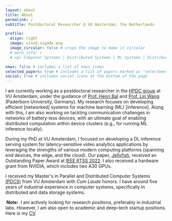 ```yaml
---
layout: about
title: About
permalink: /
subtitle: Postdoctoral Researcher @ VU Amsterdam, the Netherlands

profile:
  align: right
  image: vinod_nigade.png
  image_circular: false # crops the image to make it circular
  # more_info: >
  # <p> Computer Systems | Distributed Systems | ML Systems | Distributed Intermittent Systems </p>

news: false # includes a list of news items
selected_papers: true # includes a list of papers marked as "selected={true}"
social: true # includes social icons at the bottom of the page
---
```


I am currently working as a postdoctoral researcher in the [HPDC group](https://www.vuhpdc.net) at VU Amsterdam, under the guidance of [Prof. Henri Bal](https://www.vuhpdc.net/henri-bal/) and [Prof. Lin Wang](https://linwang.info/) (Paderborn University, Germany). My research focuses on developing efficient \[networked\] systems for machine learning (ML) \[inference\]. Along with this, I am also working on tackling communication challenges in networks of battery-less devices, with an ultimate goal of enabling distributed computation within device clusters (e.g., for running ML inference locally).

During my PhD at VU Amsterdam, I focused on developing a DL inference serving system for latency-sensitive video analytics applications by leveraging the strengths of various modern computing platforms (spanning end devices, the edge, and the cloud). Our paper, [Jellyfish](http://vnigade.github.io/files/jellyfish_rtss22.pdf), received an Outstanding Paper Award at [IEEE RTSS 2022](https://2022.rtss.org/awards/). I also received a hardware grant from NVIDIA, which includes two A30 GPUs.

I received my Master's in Parallel and Distributed Computer Systems [(PDCS)](https://masters.vu.nl/en/programmes/parallel-distributed-computer-systems/index.aspx) from VU Amsterdam with *Cum Laude* honors. I have around five years of industrial experience in computer systems, specifically in distributed and data storage systems.

<!-- <div class="alert alert-info">
  <strong>Note:</strong> I am actively looking for research positions, preferably in industrial labs. However, I am also open to academic and deep-tech startup positions. Here is my <a href="http://vnigade.github.io/files/CV_Vinod_Nigade.pdf">CV</a>.
</div> -->

<p><strong><span class="notice-highlight">&nbsp;Note:&nbsp;</span></strong> I am actively looking for research positions, preferably in industrial labs. However, I am also open to academic and deep-tech startup positions. Here is my <a href="http://vnigade.github.io/files/CV_Vinod_Nigade.pdf">CV</a>. </p>
